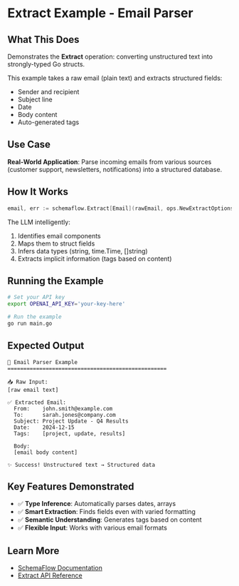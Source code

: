 # Extract Example - Email Parser

## What This Does

Demonstrates the **Extract** operation: converting unstructured text into strongly-typed Go structs.

This example takes a raw email (plain text) and extracts structured fields:
- Sender and recipient
- Subject line
- Date
- Body content
- Auto-generated tags

## Use Case

**Real-World Application**: Parse incoming emails from various sources (customer support, newsletters, notifications) into a structured database.

## How It Works

```go
email, err := schemaflow.Extract[Email](rawEmail, ops.NewExtractOptions())
```

The LLM intelligently:
1. Identifies email components
2. Maps them to struct fields
3. Infers data types (string, time.Time, []string)
4. Extracts implicit information (tags based on content)

## Running the Example

```bash
# Set your API key
export OPENAI_API_KEY='your-key-here'

# Run the example
go run main.go
```

## Expected Output

```
📧 Email Parser Example
==================================================

📥 Raw Input:
[raw email text]

✅ Extracted Email:
  From:    john.smith@example.com
  To:      sarah.jones@company.com
  Subject: Project Update - Q4 Results
  Date:    2024-12-15
  Tags:    [project, update, results]

  Body:
  [email body content]

✨ Success! Unstructured text → Structured data
```

## Key Features Demonstrated

- ✅ **Type Inference**: Automatically parses dates, arrays
- ✅ **Smart Extraction**: Finds fields even with varied formatting
- ✅ **Semantic Understanding**: Generates tags based on content
- ✅ **Flexible Input**: Works with various email formats

## Learn More

- [SchemaFlow Documentation](../../README.md)
- [Extract API Reference](../../docs/reference/API.md#extract)
